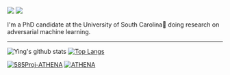 [![](https://img.shields.io/badge/🌐website-gray?&style=for-the-badge)](http://meng2010.github.io/)
[![](https://img.shields.io/badge/googlescholar-%234285F4.svg?&style=for-the-badge&logo=google-scholar&logoColor=white)](https://scholar.google.com/citations?user=nn2pHGcAAAAJ&hl=en)

I'm a PhD candidate at the University of South Carolina:palm_tree: doing research on adversarial machine learning.

---
![Ying's github stats](https://github-readme-stats.vercel.app/api?username=meng2010&orgs=softsys4ai,csce585-mlsystems&count_private=true&show_icons=true&theme=blueberry)
[![Top Langs](https://github-readme-stats.vercel.app/api/top-langs/?username=meng2010&orgs=softsys4ai,csce585-mlsystems&theme=blueberry)](https://github.com/meng2010/github-readme-stats)

[![585Proj-ATHENA](https://github-readme-stats.vercel.app/api/pin/?username=csce585-mlsystems&repo=project-athena&show_owner=true&theme=blueberry)](https://github.com/csce585-mlsystems/project-athena)
[![ATHENA](https://github-readme-stats.vercel.app/api/pin/?username=softsys4ai&repo=athena&show_owner=true&theme=blueberry)](https://github.com/softsys4ai/athena)

